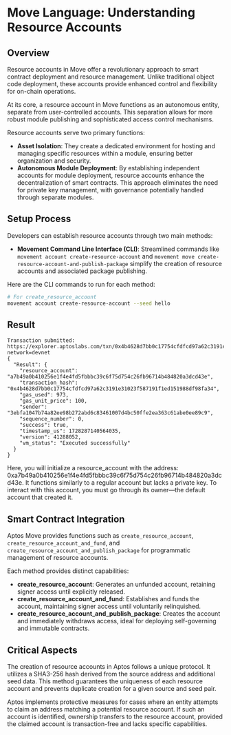 # Move Language: Understanding Resource Accounts

## Overview
Resource accounts in Move offer a revolutionary approach to smart contract deployment and resource management. Unlike traditional object code deployment, these accounts provide enhanced control and flexibility for on-chain operations.

At its core, a resource account in Move functions as an autonomous entity, separate from user-controlled accounts. This separation allows for more robust module publishing and sophisticated access control mechanisms.

Resource accounts serve two primary functions:

- **Asset Isolation**: They create a dedicated environment for hosting and managing specific resources within a module, ensuring better organization and security.
- **Autonomous Module Deployment**: By establishing independent accounts for module deployment, resource accounts enhance the decentralization of smart contracts. This approach eliminates the need for private key management, with governance potentially handled through separate modules.

## Setup Process
Developers can establish resource accounts through two main methods:

- **Movement Command Line Interface (CLI)**: Streamlined commands like `movement account create-resource-account` and `movement move create-resource-account-and-publish-package` simplify the creation of resource accounts and associated package publishing.

Here are the CLI commands to run for each method:

```bash
# For create_resource_account
movement account create-resource-account --seed hello
```

## Result
```
Transaction submitted: https://explorer.aptoslabs.com/txn/0x4b4628d7bb0c17754cfdfcd97a62c3191e31023f587191f1ed151988df98fa34?network=devnet
{
  "Result": {
    "resource_account": "a7b49a0b410256e1f4e4fd5fbbbc39c6f75d754c26fb96714b484820a3dcd43e",
    "transaction_hash": "0x4b4628d7bb0c17754cfdfcd97a62c3191e31023f587191f1ed151988df98fa34",
    "gas_used": 973,
    "gas_unit_price": 100,
    "sender": "3ebfa1047b74a82ee98b272abd6c83461007d4bc50ffe2ea363c61abe0ee89c9",
    "sequence_number": 0,
    "success": true,
    "timestamp_us": 1728287140564035,
    "version": 41288052,
    "vm_status": "Executed successfully"
  }
}
```

Here, you will initialize a resource_account with the address: 0xa7b49a0b410256e1f4e4fd5fbbbc39c6f75d754c26fb96714b484820a3dcd43e. It functions similarly to a regular account but lacks a private key. To interact with this account, you must go through its owner—the default account that created it.

## Smart Contract Integration
Aptos Move provides functions such as `create_resource_account`, `create_resource_account_and_fund`, and `create_resource_account_and_publish_package` for programmatic management of resource accounts.

Each method provides distinct capabilities:

- **create_resource_account**: Generates an unfunded account, retaining signer access until explicitly released.
- **create_resource_account_and_fund**: Establishes and funds the account, maintaining signer access until voluntarily relinquished.
- **create_resource_account_and_publish_package**: Creates the account and immediately withdraws access, ideal for deploying self-governing and immutable contracts.

## Critical Aspects
The creation of resource accounts in Aptos follows a unique protocol. It utilizes a SHA3-256 hash derived from the source address and additional seed data. This method guarantees the uniqueness of each resource account and prevents duplicate creation for a given source and seed pair.

Aptos implements protective measures for cases where an entity attempts to claim an address matching a potential resource account. If such an account is identified, ownership transfers to the resource account, provided the claimed account is transaction-free and lacks specific capabilities.
